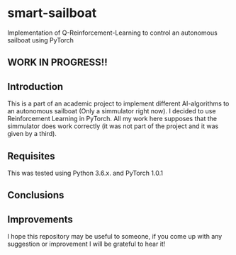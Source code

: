 # smart-sailboat

Implementation of Q-Reinforcement-Learning to control an autonomous sailboat using PyTorch

## WORK IN PROGRESS!!

## Introduction

This is a part of an academic project to implement different AI-algorithms to an autonomous sailboat (Only a simmulator right now).
I decided to use Reinforcement Learning in PyTorch. All my work here supposes that the simmulator does work correctly (it was not part of the project and it was given by a third).



## Requisites

This was tested using Python 3.6.x. and PyTorch 1.0.1

## Conclusions

## Improvements

I hope this repository may be useful to someone, if you come up with any suggestion or improvement I will be grateful to hear it!

